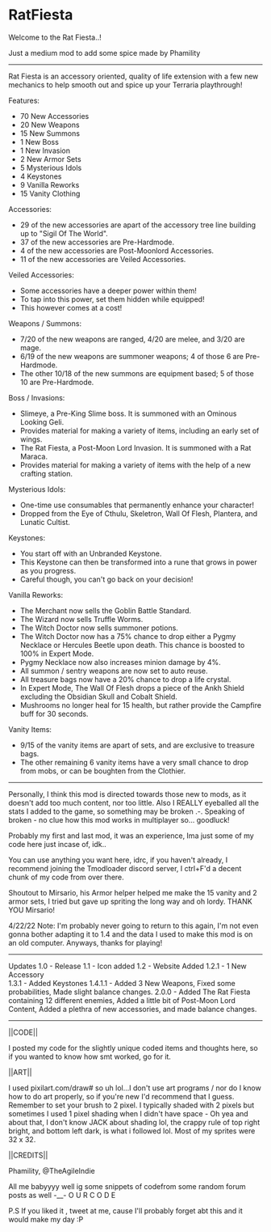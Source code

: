 # RatFiesta
Welcome to the Rat Fiesta..!

Just a medium mod to add some spice made by Phamility

-----------------------------------------------------------

Rat Fiesta is an accessory oriented, quality of life extension with a few new mechanics to help smooth out and spice up your Terraria playthrough!

Features:
- 70 New Accessories
- 20 New Weapons
- 15 New Summons
- 1 New Boss
- 1 New Invasion
- 2 New Armor Sets
- 5 Mysterious Idols
- 4 Keystones
- 9 Vanilla Reworks
- 15 Vanity Clothing

Accessories:
- 29 of the new accessories are apart of the accessory tree line building up to "Sigil Of The World".
- 37 of the new accessories are Pre-Hardmode.
- 4 of the new accessories are Post-Moonlord Accessories.
- 11 of the new accessories are Veiled Accessories.

Veiled Accessories:
- Some accessories have a deeper power within them!
- To tap into this power, set them hidden while equipped!
- This however comes at a cost!

Weapons / Summons:
- 7/20 of the new weapons are ranged, 4/20 are melee, and 3/20 are mage.
- 6/19 of the new weapons are summoner weapons; 4 of those 6 are Pre-Hardmode.
- The other 10/18 of the new summons are equipment based; 5 of those 10 are Pre-Hardmode.

Boss / Invasions:
- Slimeye, a Pre-King Slime boss. It is summoned with an Ominous Looking Geli.
- Provides material for making a variety of items, including an early set of wings.
- The Rat Fiesta, a Post-Moon Lord Invasion. It is summoned with a Rat Maraca.
- Provides material for making a variety of items with the help of a new crafting station.

Mysterious Idols:
- One-time use consumables that permanently enhance your character!
- Dropped from the Eye of Cthulu, Skeletron, Wall Of Flesh, Plantera, and Lunatic Cultist.

Keystones:
- You start off with an Unbranded Keystone.
- This Keystone can then be transformed into a rune that grows in power as you progress.
- Careful though, you can't go back on your decision!

Vanilla Reworks:
- The Merchant now sells the Goblin Battle Standard.
- The Wizard now sells Truffle Worms.
- The Witch Doctor now sells summoner potions.
- The Witch Doctor now has a 75% chance to drop either a Pygmy Necklace or Hercules Beetle upon death. This chance is boosted to 100% in Expert Mode.
- Pygmy Necklace now also increases minion damage by 4%. 
- All summon / sentry weapons are now set to auto reuse.
- All treasure bags now have a 20% chance to drop a life crystal.
- In Expert Mode, The Wall Of Flesh drops a piece of the Ankh Shield excluding the Obsidian Skull and Cobalt Shield.
- Mushrooms no longer heal for 15 health, but rather provide the Campfire buff for 30 seconds.

Vanity Items:
- 9/15 of the vanity items are apart of sets, and are exclusive to treasure bags.
- The other remaining 6 vanity items have a very small chance to drop from mobs, or can be boughten from the Clothier.

-----------------------------------------------------------

Personally, I think this mod is directed towards those new to mods, as it doesn't add too much content, nor too little. Also I REALLY eyeballed all the stats I added to the game, so something may be broken .-. Speaking of broken - no clue how this mod works in multiplayer so... goodluck!

Probably my first and last mod, it was an experience, Ima just some of my code here just incase of, idk..

You can use anything you want here, idrc, if you haven't already, I recommend joining the Tmodloader discord server, I ctrl+F'd a decent chunk of my code from over there.

Shoutout to Mirsario, his Armor helper helped me make the 15 vanity and 2 armor sets, I tried but gave up spriting the long way and oh lordy. THANK YOU Mirsario!

4/22/22 Note: I'm probably never going to return to this again, I'm not even gonna bother adapting it to 1.4 and the data I used to make this mod is on an old computer. Anyways, thanks for playing!

-----------------------------------------------------------

Updates
1.0 - Release
1.1 - Icon added
1.2 - Website Added
1.2.1 - 1 New Accessory  
1.3.1 - Added Keystones
1.4.1.1 - Added 3 New Weapons, Fixed some probabilities, Made slight balance changes.
2.0.0 - Added The Rat Fiesta containing 12 different enemies, Added a little bit of Post-Moon Lord Content, Added a plethra of new accessories, and made balance changes.

-----------------------------------------------------------

||CODE||

I posted my code for the slightly unique coded items and thoughts here, so if you wanted to know how smt worked, go for it.

||ART||

I used pixilart.com/draw# so uh lol...I don't use art programs / nor do I know how to do art properly, so if you're new I'd recommend that I guess. Remember to set your brush to 2 pixel. I typically shaded with 2 pixels but sometimes I used 1 pixel shading when I didn't have space - Oh yea and about that, I don't know JACK about shading lol, the crappy rule of top right bright, and bottom left dark, is what i followed lol. Most of my sprites were 32 x 32.

||CREDITS||

Phamility, @TheAgileIndie

All me babyyyy well ig some snippets of codefrom some random forum posts as well -__- O U R C O D E

P.S If you liked it , tweet at me, cause I'll probably forget abt this and it would make my day :P
